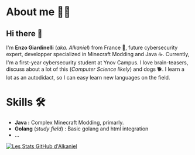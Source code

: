 # About me 👨‍💻
## Hi there 👋
I'm **Enzo Giardinelli** (_aka. Alkaniel_) from France 🥖, future cybersecurity expert, developper specialized in Minecraft Modding and Java ☕.
Currently, I'm a first-year cybersecurity student at Ynov Campus. I love brain-teasers, discuss about a lot of this (_Computer Science likely_) and dogs 🐕.
I learn a lot as an autodidact, so I can easy learn new languages on the field.

# Skills 🛠️
* **Java :** Complex Minecraft Modding, primarly.
* **Golang** (_study field_) : Basic golang and html integration
* ...

[![Les Stats GitHub d'Alkaniel](https://github-readme-stats.vercel.app/api?username=alkaniel&show_icons=true&theme=synthwave)](https://github.com/anuraghazra/github-readme-stats)
